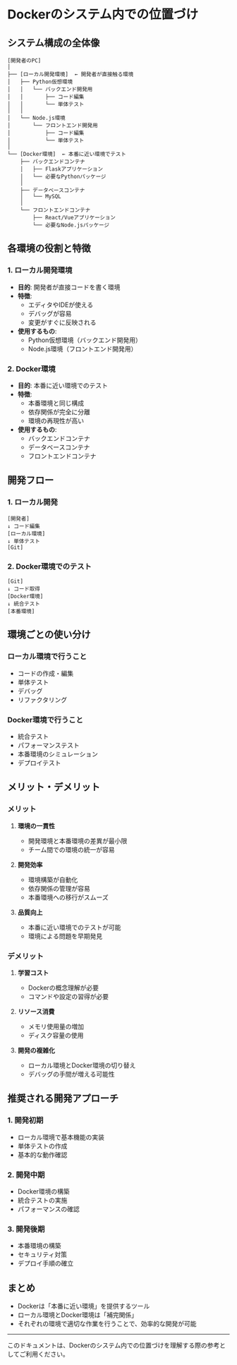 # Dockerのシステム内での位置づけ

## システム構成の全体像

```
[開発者のPC]
│
├── [ローカル開発環境]  ← 開発者が直接触る環境
│   ├── Python仮想環境
│   │   └── バックエンド開発用
│   │       ├── コード編集
│   │       └── 単体テスト
│   │
│   └── Node.js環境
│       └── フロントエンド開発用
│           ├── コード編集
│           └── 単体テスト
│
└── [Docker環境]  ← 本番に近い環境でテスト
    ├── バックエンドコンテナ
    │   ├── Flaskアプリケーション
    │   └── 必要なPythonパッケージ
    │
    ├── データベースコンテナ
    │   └── MySQL
    │
    └── フロントエンドコンテナ
        ├── React/Vueアプリケーション
        └── 必要なNode.jsパッケージ
```

## 各環境の役割と特徴

### 1. ローカル開発環境
- **目的**: 開発者が直接コードを書く環境
- **特徴**:
  - エディタやIDEが使える
  - デバッグが容易
  - 変更がすぐに反映される
- **使用するもの**:
  - Python仮想環境（バックエンド開発用）
  - Node.js環境（フロントエンド開発用）

### 2. Docker環境
- **目的**: 本番に近い環境でのテスト
- **特徴**:
  - 本番環境と同じ構成
  - 依存関係が完全に分離
  - 環境の再現性が高い
- **使用するもの**:
  - バックエンドコンテナ
  - データベースコンテナ
  - フロントエンドコンテナ

## 開発フロー

### 1. ローカル開発
```
[開発者]
↓ コード編集
[ローカル環境]
↓ 単体テスト
[Git]
```

### 2. Docker環境でのテスト
```
[Git]
↓ コード取得
[Docker環境]
↓ 統合テスト
[本番環境]
```

## 環境ごとの使い分け

### ローカル環境で行うこと
- コードの作成・編集
- 単体テスト
- デバッグ
- リファクタリング

### Docker環境で行うこと
- 統合テスト
- パフォーマンステスト
- 本番環境のシミュレーション
- デプロイテスト

## メリット・デメリット

### メリット
1. **環境の一貫性**
   - 開発環境と本番環境の差異が最小限
   - チーム間での環境の統一が容易

2. **開発効率**
   - 環境構築が自動化
   - 依存関係の管理が容易
   - 本番環境への移行がスムーズ

3. **品質向上**
   - 本番に近い環境でのテストが可能
   - 環境による問題を早期発見

### デメリット
1. **学習コスト**
   - Dockerの概念理解が必要
   - コマンドや設定の習得が必要

2. **リソース消費**
   - メモリ使用量の増加
   - ディスク容量の使用

3. **開発の複雑化**
   - ローカル環境とDocker環境の切り替え
   - デバッグの手間が増える可能性

## 推奨される開発アプローチ

### 1. 開発初期
- ローカル環境で基本機能の実装
- 単体テストの作成
- 基本的な動作確認

### 2. 開発中期
- Docker環境の構築
- 統合テストの実施
- パフォーマンスの確認

### 3. 開発後期
- 本番環境の構築
- セキュリティ対策
- デプロイ手順の確立

## まとめ

- Dockerは「本番に近い環境」を提供するツール
- ローカル環境とDocker環境は「補完関係」
- それぞれの環境で適切な作業を行うことで、効率的な開発が可能

---

このドキュメントは、Dockerのシステム内での位置づけを理解する際の参考としてご利用ください。 